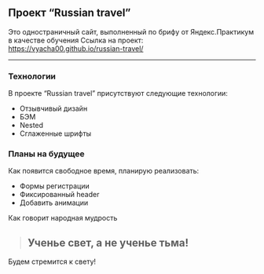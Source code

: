 ## Проект “Russian travel”

Это одностраничный сайт, выполненный по брифу от Яндекс.Практикум в качестве обучения
Ссылка на проект: https://vyacha00.github.io/russian-travel/

---

### Технологии

В проекте “Russian travel” присутствуют следующие технологии:

*   Отзывчивый дизайн
*   БЭМ
*   Nested
*   Сглаженные шрифты

### Планы на будущее

Как появится свободное время, планирую реализовать:

*   Формы регистрации
*   Фиксированный header
*   Добавить анимации

Как говорит народная мудрость

> ## Ученье свет, а не ученье тьма!

Будем стремится к свету!
